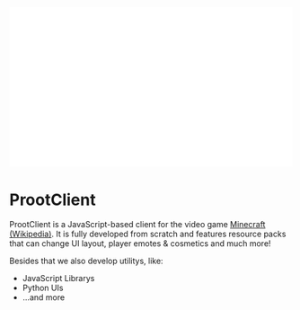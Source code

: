 <img src="profile/ProotClient-Splash-GitHub.gif"></img>

# ProotClient 

ProotClient is a JavaScript-based client for the video game [Minecraft (Wikipedia)](https://en.wikipedia.org/wiki/Minecraft). It is fully developed from scratch and features resource packs that can change UI layout, player emotes & cosmetics and much more!

Besides that we also develop utilitys, like:
- JavaScript Librarys
- Python UIs
- ...and more
